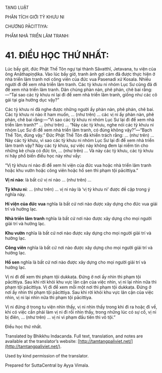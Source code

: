  

TẠNG LUẬT

PHÂN TÍCH GIỚI TỲ KHƯU NI

CHƯƠNG PĀCITTIYA:

PHẨM NHÀ TRIỂN LÃM TRANH:

# 41\. ĐIỀU HỌC THỨ NHẤT:

Lúc bấy giờ, đức Phật Thế Tôn ngự tại thành Sāvatthī, Jetavana, tu viện của ông Anāthapiṇḍika. Vào lúc bấy giờ, tranh ảnh gợi cảm đã được thực hiện ở nhà triển lãm tranh nơi công viên của đức vua Pasenadi xứ Kosala. Nhiều người đi để xem nhà triển lãm tranh. Các tỳ khưu ni nhóm Lục Sư cũng đã đi để xem nhà triển lãm tranh. Dân chúng phàn nàn, phê phán, chê bai rằng:—“Tại sao các tỳ khưu ni lại đi để xem nhà triển lãm tranh, giống như các cô gái tại gia hưởng dục vậy?”

Các tỳ khưu ni đã nghe được những người ấy phàn nàn, phê phán, chê bai. Các tỳ khưu ni nào ít ham muốn, … (như trên) … các vị ni ấy phàn nàn, phê phán, chê bai rằng:—“Vì sao các tỳ khưu ni nhóm Lục Sư lại đi để xem nhà triển lãm tranh?” … (như trên) … “Này các tỳ khưu, nghe nói các tỳ khưu ni nhóm Lục Sư đi để xem nhà triển lãm tranh, có đúng không vậy?”—“Bạch Thế Tôn, đúng vậy.” Đức Phật Thế Tôn đã khiển trách rằng: … (như trên) … Này các tỳ khưu, vì sao các tỳ khưu ni nhóm Lục Sư lại đi để xem nhà triển lãm tranh vậy? Này các tỳ khưu, sự việc này không đem lại niềm tin cho những kẻ chưa có đức tin, … (như trên) … Và này các tỳ khưu, các tỳ khưu ni hãy phổ biến điều học này như vầy:

“Vị tỳ khưu ni nào đi để xem hí viện của đức vua hoặc nhà triển lãm tranh hoặc khu vườn hoặc công viên hoặc hồ sen thì phạm tội pācittiya.”

**Vị ni nào**: là bất cứ vị ni nào … (như trên) …

**Tỳ khưu ni**: … (như trên) … vị ni này là ‘vị tỳ khưu ni’ được đề cập trong ý nghĩa này.

**Hí viện của đức vua** nghĩa là bất cứ nơi nào được xây dựng cho đức vua giải trí và hưởng lạc.

**Nhà triển lãm tranh** nghĩa là bất cứ nơi nào được xây dựng cho mọi người giải trí và hưởng lạc.

**Khu vườn** nghĩa là bất cứ nơi nào được xây dựng cho mọi người giải trí và hưởng lạc.

**Công viên** nghĩa là bất cứ nơi nào được xây dựng cho mọi người giải trí và hưởng lạc.

**Hồ sen** nghĩa là bất cứ nơi nào được xây dựng cho mọi người giải trí và hưởng lạc.

Vị ni đi để xem thì phạm tội dukkaṭa. Đứng ở nơi ấy nhìn thì phạm tội pācittiya. Sau khi rời khỏi khu vực lân cận của việc nhìn, vị ni lại nhìn nữa thì phạm tội pācittiya. Vị đi để xem mỗi một nơi thì phạm tội dukkaṭa. Đứng ở nơi ấy nhìn thì phạm tội pācittiya. Sau khi rời khỏi khu vực lân cận của việc nhìn, vị ni lại nhìn nữa thì phạm tội pācittiya.

Vị ni đứng ở trong tu viện nhìn thấy, vị ni nhìn thấy trong khi đi ra hoặc đi về, khi có việc cần phải làm vị ni đi rồi nhìn thấy, trong những lúc có sự cố, vị ni bị điên, … (như trên) … vị ni vi phạm đầu tiên thì vô tội.”

Điều học thứ nhất.

Translated by Bhikkhu Indacanda. Full text, translation, and notes are available at the translator’s website: [http://tamtangpaliviet.net/](http://tamtangpaliviet.net/).

Used by kind permission of the translator.

Prepared for SuttaCentral by Ayya Vimala.